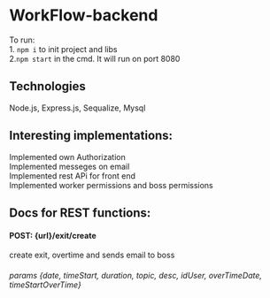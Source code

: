 # WorkFlow-backend
To run: <br> 1. `npm i` to init project and libs  <br> 2.`npm start` in the cmd. It will run on port 8080

## Technologies 
Node.js,
Express.js,
Sequalize,
Mysql

## Interesting implementations:
Implemented own Authorization<br>
Implemented messeges on email<br>
Implemented rest APi for front end<br>
Implemented worker permissions and boss permissions <br>

## Docs for REST functions:



#### POST: {url}/exit/create
create exit, overtime and sends email to boss
###### params {date, timeStart, duration, topic, desc, idUser, overTimeDate, timeStartOverTime}
